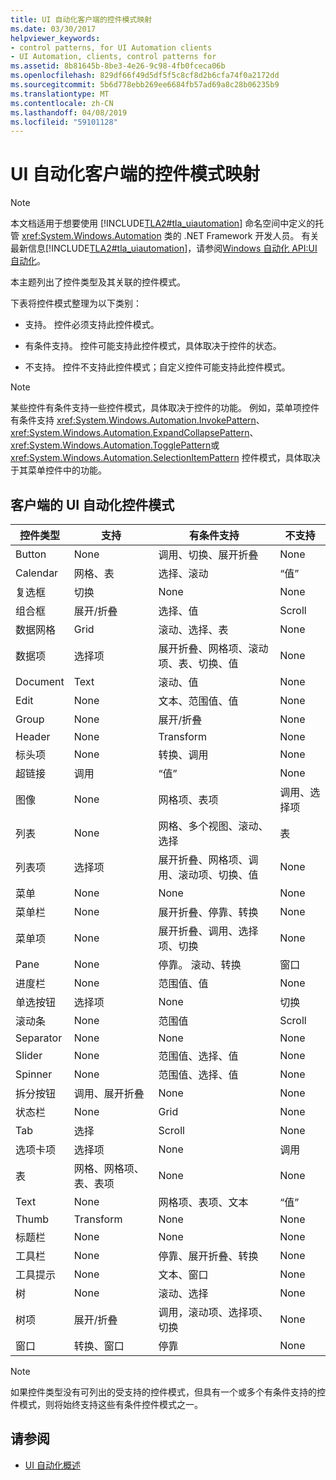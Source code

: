 ```yaml
---
title: UI 自动化客户端的控件模式映射
ms.date: 03/30/2017
helpviewer_keywords:
- control patterns, for UI Automation clients
- UI Automation, clients, control patterns for
ms.assetid: 8b81645b-8be3-4e26-9c98-4fb0fceca06b
ms.openlocfilehash: 829df66f49d5df5f5c8cf8d2b6cfa74f0a2172dd
ms.sourcegitcommit: 5b6d778ebb269ee6684fb57ad69a8c28b06235b9
ms.translationtype: MT
ms.contentlocale: zh-CN
ms.lasthandoff: 04/08/2019
ms.locfileid: "59101128"
---
```

# <a name="control-pattern-mapping-for-ui-automation-clients"></a>UI 自动化客户端的控件模式映射
> [!NOTE]
>  本文档适用于想要使用 [!INCLUDE[TLA2#tla_uiautomation](../../../includes/tla2sharptla-uiautomation-md.md)] 命名空间中定义的托管 <xref:System.Windows.Automation> 类的 .NET Framework 开发人员。 有关最新信息[!INCLUDE[TLA2#tla_uiautomation](../../../includes/tla2sharptla-uiautomation-md.md)]，请参阅[Windows 自动化 API:UI 自动化](https://go.microsoft.com/fwlink/?LinkID=156746)。  
  
 本主题列出了控件类型及其关联的控件模式。  
  
 下表将控件模式整理为以下类别：  
  
-   支持。 控件必须支持此控件模式。  
  
-   有条件支持。 控件可能支持此控件模式，具体取决于控件的状态。  
  
-   不支持。 控件不支持此控件模式；自定义控件可能支持此控件模式。  
  
> [!NOTE]
>  某些控件有条件支持一些控件模式，具体取决于控件的功能。 例如，菜单项控件有条件支持 <xref:System.Windows.Automation.InvokePattern>、 <xref:System.Windows.Automation.ExpandCollapsePattern>、 <xref:System.Windows.Automation.TogglePattern>或 <xref:System.Windows.Automation.SelectionItemPattern> 控件模式，具体取决于其菜单控件中的功能。  
  
<a name="control_mapping_clients"></a>   
## <a name="ui-automation-control-patterns-for-clients"></a>客户端的 UI 自动化控件模式  
  
|控件类型|支持|有条件支持|不支持|  
|------------------|---------------|-------------------------|-------------------|  
|Button|None|调用、切换、展开折叠|None|  
|Calendar|网格、表|选择、滚动|“值”|  
|复选框|切换|None|None|  
|组合框|展开/折叠|选择、值|Scroll|  
|数据网格|Grid|滚动、选择、表|None|  
|数据项|选择项|展开折叠、网格项、滚动项、表、切换、值|None|  
|Document|Text|滚动、值|None|  
|Edit|None|文本、范围值、值|None|  
|Group|None|展开/折叠|None|  
|Header|None|Transform|None|  
|标头项|None|转换、调用|None|  
|超链接|调用|“值”|None|  
|图像|None|网格项、表项|调用、选择项|  
|列表|None|网格、多个视图、滚动、选择|表|  
|列表项|选择项|展开折叠、网格项、调用、滚动项、切换、值|None|  
|菜单|None|None|None|  
|菜单栏|None|展开折叠、停靠、转换|None|  
|菜单项|None|展开折叠、调用、选择项、切换|None|  
|Pane|None|停靠。 滚动、转换|窗口|  
|进度栏|None|范围值、值|None|  
|单选按钮|选择项|None|切换|  
|滚动条|None|范围值|Scroll|  
|Separator|None|None|None|  
|Slider|None|范围值、选择、值|None|  
|Spinner|None|范围值、选择、值|None|  
|拆分按钮|调用、展开折叠|None|None|  
|状态栏|None|Grid|None|  
|Tab|选择|Scroll|None|  
|选项卡项|选择项|None|调用|  
|表|网格、网格项、表、表项|None|None|  
|Text|None|网格项、表项、文本|“值”|  
|Thumb|Transform|None|None|  
|标题栏|None|None|None|  
|工具栏|None|停靠、展开折叠、转换|None|  
|工具提示|None|文本、窗口|None|  
|树|None|滚动、选择|None|  
|树项|展开/折叠|调用，滚动项、选择项、切换|None|  
|窗口|转换、窗口|停靠|None|  
  
> [!NOTE]
>  如果控件类型没有可列出的受支持的控件模式，但具有一个或多个有条件支持的控件模式，则将始终支持这些有条件控件模式之一。  
  
## <a name="see-also"></a>请参阅

- [UI 自动化概述](../../../docs/framework/ui-automation/ui-automation-overview.md)

